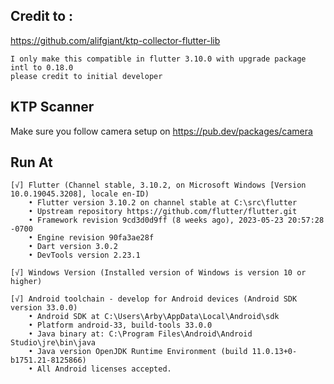 ## Credit to :
https://github.com/alifgiant/ktp-collector-flutter-lib
```
I only make this compatible in flutter 3.10.0 with upgrade package intl to 0.18.0
please credit to initial developer
```

## KTP Scanner

Make sure you follow camera setup on https://pub.dev/packages/camera

## Run At
```
[√] Flutter (Channel stable, 3.10.2, on Microsoft Windows [Version 10.0.19045.3208], locale en-ID)
    • Flutter version 3.10.2 on channel stable at C:\src\flutter
    • Upstream repository https://github.com/flutter/flutter.git
    • Framework revision 9cd3d0d9ff (8 weeks ago), 2023-05-23 20:57:28 -0700
    • Engine revision 90fa3ae28f
    • Dart version 3.0.2
    • DevTools version 2.23.1

[√] Windows Version (Installed version of Windows is version 10 or higher)

[√] Android toolchain - develop for Android devices (Android SDK version 33.0.0)
    • Android SDK at C:\Users\Arby\AppData\Local\Android\sdk
    • Platform android-33, build-tools 33.0.0
    • Java binary at: C:\Program Files\Android\Android Studio\jre\bin\java
    • Java version OpenJDK Runtime Environment (build 11.0.13+0-b1751.21-8125866)
    • All Android licenses accepted.
```
